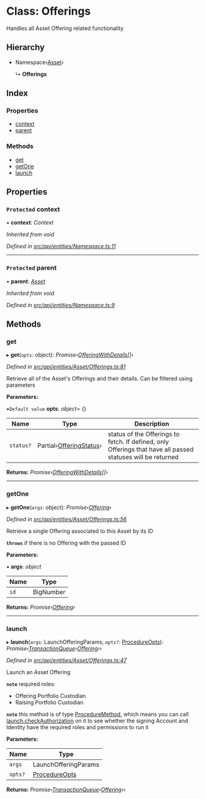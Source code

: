 # Class: Offerings

Handles all Asset Offering related functionality

## Hierarchy

* Namespace‹[Asset](asset.md)›

  ↳ **Offerings**

## Index

### Properties

* [context](offerings.md#protected-context)
* [parent](offerings.md#protected-parent)

### Methods

* [get](offerings.md#get)
* [getOne](offerings.md#getone)
* [launch](offerings.md#launch)

## Properties

### `Protected` context

• **context**: *Context*

*Inherited from void*

*Defined in [src/api/entities/Namespace.ts:11](https://github.com/PolymeshAssociation/polymesh-sdk/blob/46845947/src/api/entities/Namespace.ts#L11)*

___

### `Protected` parent

• **parent**: *[Asset](asset.md)*

*Inherited from void*

*Defined in [src/api/entities/Namespace.ts:9](https://github.com/PolymeshAssociation/polymesh-sdk/blob/46845947/src/api/entities/Namespace.ts#L9)*

## Methods

###  get

▸ **get**(`opts`: object): *Promise‹[OfferingWithDetails](../interfaces/offeringwithdetails.md)[]›*

*Defined in [src/api/entities/Asset/Offerings.ts:81](https://github.com/PolymeshAssociation/polymesh-sdk/blob/46845947/src/api/entities/Asset/Offerings.ts#L81)*

Retrieve all of the Asset's Offerings and their details. Can be filtered using parameters

**Parameters:**

▪`Default value`  **opts**: *object*= {}

Name | Type | Description |
------ | ------ | ------ |
`status?` | Partial‹[OfferingStatus](../interfaces/offeringstatus.md)› | status of the Offerings to fetch. If defined, only Offerings that have all passed statuses will be returned  |

**Returns:** *Promise‹[OfferingWithDetails](../interfaces/offeringwithdetails.md)[]›*

___

###  getOne

▸ **getOne**(`args`: object): *Promise‹[Offering](offering.md)›*

*Defined in [src/api/entities/Asset/Offerings.ts:56](https://github.com/PolymeshAssociation/polymesh-sdk/blob/46845947/src/api/entities/Asset/Offerings.ts#L56)*

Retrieve a single Offering associated to this Asset by its ID

**`throws`** if there is no Offering with the passed ID

**Parameters:**

▪ **args**: *object*

Name | Type |
------ | ------ |
`id` | BigNumber |

**Returns:** *Promise‹[Offering](offering.md)›*

___

###  launch

▸ **launch**(`args`: LaunchOfferingParams, `opts?`: [ProcedureOpts](../interfaces/procedureopts.md)): *Promise‹[TransactionQueue](transactionqueue.md)‹[Offering](offering.md)››*

*Defined in [src/api/entities/Asset/Offerings.ts:47](https://github.com/PolymeshAssociation/polymesh-sdk/blob/46845947/src/api/entities/Asset/Offerings.ts#L47)*

Launch an Asset Offering

**`note`** required roles:
  - Offering Portfolio Custodian
  - Raising Portfolio Custodian

**`note`** this method is of type [ProcedureMethod](../interfaces/proceduremethod.md), which means you can call [launch.checkAuthorization](../interfaces/proceduremethod.md#checkauthorization)
  on it to see whether the signing Account and Identity have the required roles and permissions to run it

**Parameters:**

Name | Type |
------ | ------ |
`args` | LaunchOfferingParams |
`opts?` | [ProcedureOpts](../interfaces/procedureopts.md) |

**Returns:** *Promise‹[TransactionQueue](transactionqueue.md)‹[Offering](offering.md)››*
